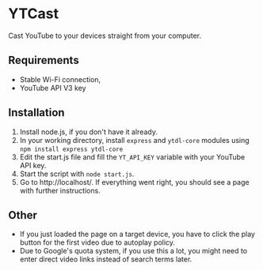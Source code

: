 # YTCast
Cast YouTube to your devices straight from your computer.

## Requirements
- Stable Wi-Fi connection,
- YouTube API V3 key

## Installation
1. Install node.js, if you don't have it already.
2. In your working directory, install `express` and `ytdl-core` modules using `npm install express ytdl-core`
3. Edit the start.js file and fill the `YT_API_KEY` variable with your YouTube API key.
4. Start the script with `node start.js`.
5. Go to http://localhost/. If everything went right, you should see a page with further instructions.

## Other
- If you just loaded the page on a target device, you have to click the play button for the first video due to autoplay policy.
- Due to Google's quota system, if you use this a lot, you might need to enter direct video links instead of search terms later.

